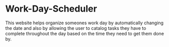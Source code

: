 # Work-Day-Scheduler
This website helps organize someones work day by automatically changing the date and also by allowing the user to catalog tasks they have to complete throughout the day based on the time they need to get them done by.

